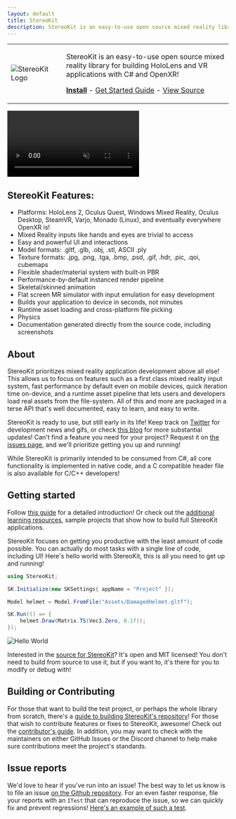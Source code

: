 ```yaml
---
layout: default
title: StereoKit
description: StereoKit is an easy-to-use open source mixed reality library for building HoloLens and VR applications with C# and OpenXR!
---
```

<table style="max-width:34em;">
<tr><td style="width:25%;">
<img src="{{site.url}}/img/StereoKitLogoLight.svg" alt="StereoKit Logo" />
</td><td><p>StereoKit is an easy-to-use open source mixed reality library for building HoloLens and VR applications with C# and OpenXR!</p><p><b><a href="https://marketplace.visualstudio.com/items?itemName=NickKlingensmith.StereoKitTemplates" target="_blank">Install</a></b> - <a href="{{site.url}}/Pages/Guides/Getting-Started.html">Get Started Guide</a> - <a href="https://github.com/StereoKit/StereoKit/" target="_blank">View Source</a></p></td></tr></table>

<video autoplay loop muted><source src='{{site.url}}/img/SKHighlightReel.mp4' type='video/mp4'>Your browser doesn't seem to play .mp4s!</video>

## StereoKit Features:
- Platforms: HoloLens 2, Oculus Quest, Windows Mixed Reality, Oculus Desktop, SteamVR, Varjo, Monado (Linux), and eventually everywhere OpenXR is!
- Mixed Reality inputs like hands and eyes are trivial to access
- Easy and powerful UI and interactions
- Model formats: .gltf, .glb, .obj, .stl, ASCII .ply
- Texture formats: .jpg, .png, .tga, .bmp, .psd, .gif, .hdr, .pic, .qoi, cubemaps
- Flexible shader/material system with built-in PBR
- Performance-by-default instanced render pipeline
- Skeletal/skinned animation
- Flat screen MR simulator with input emulation for easy development
- Builds your application to device in seconds, not minutes
- Runtime asset loading and cross-platform file picking
- Physics
- Documentation generated directly from the source code, including screenshots

## About

StereoKit prioritizes mixed reality application development above all else! This allows us to focus on features such as a first class mixed reality input system, fast performance by default even on mobile devices, quick iteration time on-device, and a runtime asset pipeline that lets users and developers load real assets from the file-system. All of this and more are packaged in a terse API that's well documented, easy to learn, and easy to write.

StereoKit is ready to use, but still early in its life! Keep track on [Twitter](https://twitter.com/koujaku/) for development news and gifs, or check [this blog](https://playdeck.net/project/stereokit) for more substantial updates! Can't find a feature you need for your project? Request it on [the issues page](https://github.com/StereoKit/StereoKit/issues), and we'll prioritize getting you up and running!

While StereoKit is primarily intended to be consumed from C#, all core functionality is implemented in native code, and a C compatible header file is also available for C/C++ developers!

## Getting started

Follow [this guide]({{site.url}}/Pages/Guides/Getting-Started.html) for a detailed introduction! Or check out the [additional learning resources]({{site.url}}/Pages/Guides/Learning-Resources.html), sample projects that show how to build full StereoKit applications.

StereoKit focuses on getting you productive with the least amount of code possible. You can actually do most tasks with a single line of code, including UI! Here's hello world with StereoKit, this is all you need to get up and running!

```csharp
using StereoKit;

SK.Initialize(new SKSettings{ appName = "Project" });

Model helmet = Model.FromFile("Assets/DamagedHelmet.gltf");

SK.Run(() => {
    helmet.Draw(Matrix.TS(Vec3.Zero, 0.1f));
});
```
![Hello World]({{site.url}}/img/StereoKitMin.gif)

Interested in the [source for StereoKit](https://github.com/StereoKit/StereoKit)? It's open and MIT licensed! You don't need to build from source to use it, but if you want to, it's there for you to modify or debug with!

## Building or Contributing

For those that want to build the test project, or perhaps the whole library from scratch, there's a [guide to building StereoKit's repository](https://github.com/StereoKit/StereoKit/blob/master/BUILDING.md)! For those that wish to contribute features or fixes to StereoKit, awesome! Check out the [contributor's guide](https://github.com/StereoKit/StereoKit/blob/master/CONTRIBUTING.md). In addition, you may want to check with the maintainers on either GitHub Issues or the Discord channel to help make sure contributions meet the project's standards.

## Issue reports

We'd love to hear if you've run into an issue! The best way to let us know is to file an issue [on the Github repository](https://github.com/StereoKit/StereoKit/issues). For an even faster response, file your reports with an `ITest` that can reproduce the issue, so we can quickly fix and prevent regressions! [Here's an example of such a test](https://github.com/StereoKit/StereoKit/blob/develop/Examples/StereoKitTest/Tests/TestTextureCrash.cs).